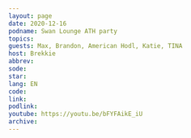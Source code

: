 ```yaml
---
layout: page
date: 2020-12-16
podname: Swan Lounge ATH party
topics: 
guests: Max, Brandon, American Hodl, Katie, TINA
host: Brekkie
abbrev: 
sode: 
star: 
lang: EN
code: 
link: 
podlink: 
youtube: https://youtu.be/bFYFAikE_iU
archive: 
---
```

